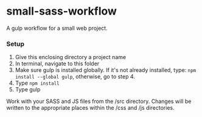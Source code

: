 # small-sass-workflow
A gulp workflow for a small web project.

### Setup

1. Give this enclosing directory a project name
2. In terminal, navigate to this folder
3. Make sure gulp is installed globally. If it's not already installed, type: `npm install --global gulp`, otherwise, go to step 4.
4. Type `npm install`
5. Type gulp

Work with your SASS and JS files from the /src directory. Changes will be written to the appropriate places within the /css and /js directories.
